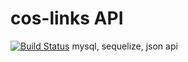 # cos-links API
[![Build Status](https://travis-ci.org/nailerHeum/cos-links.svg?branch=master)](https://travis-ci.org/nailerHeum/cos-links)
mysql, sequelize, json api

